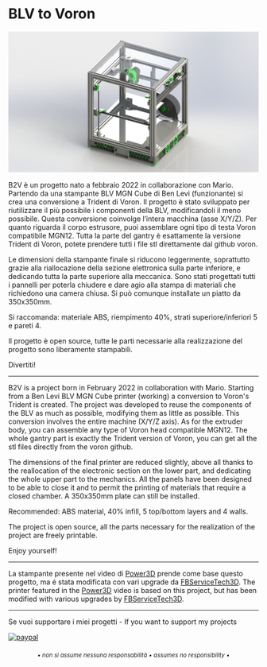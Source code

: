 # BLV to Voron

![1](images/ass_b2v.jpg)

B2V è un progetto nato a febbraio 2022 in collaborazione con Mario. Partendo da una stampante BLV MGN Cube di Ben Levi (funzionante) si crea una conversione a Trident di Voron. Il progetto è stato sviluppato per riutilizzare il più possibile i componenti della BLV, modificandoli il meno possibile. Questa conversione coinvolge l’intera macchina (asse X/Y/Z). Per quanto riguarda il corpo estrusore, puoi assemblare ogni tipo di testa Voron compatibile MGN12. Tutta la parte del gantry è esattamente la versione Trident di Voron, potete prendere tutti i file stl direttamente dal github voron.

Le dimensioni della stampante finale si riducono leggermente, soprattutto grazie alla riallocazione della sezione elettronica sulla parte inferiore, e dedicando tutta la parte superiore alla meccanica. Sono stati progettati tutti i pannelli per poterla chiudere e dare agio alla stampa di materiali che richiedono una camera chiusa. Si può comunque installate un piatto da 350x350mm. 

Si raccomanda: materiale ABS, riempimento 40%, strati superiore/inferiori 5 e pareti 4. 
 
Il progetto è open source, tutte le parti necessarie alla realizzazione del progetto sono liberamente stampabili.

Divertiti!

---

B2V is a project born in February 2022 in collaboration with Mario. Starting from a Ben Levi BLV MGN Cube printer (working) a conversion to Voron's Trident is created. The project was developed to reuse the components of the BLV as much as possible, modifying them as little as possible. This conversion involves the entire machine (X/Y/Z axis). As for the extruder body, you can assemble any type of Voron head compatible MGN12. The whole gantry part is exactly the Trident version of Voron, you can get all the stl files directly from the voron github. 

The dimensions of the final printer are reduced slightly, above all thanks to the reallocation of the electronic section on the lower part, and dedicating the whole upper part to the mechanics. All the panels have been designed to be able to close it and to permit the printing of materials that require a closed chamber. A 350x350mm plate can still be installed.

Recommended: ABS material, 40% infill, 5 top/bottom layers and 4 walls.
 
The project is open source, all the parts necessary for the realization of the project are freely printable.

Enjoy yourself!

---

La stampante presente nel video di [Power3D](https://www.youtube.com/watch?v=n7MDWOTaD58&t) prende come base questo progetto, ma é stata modificata con vari upgrade da [FBServiceTech3D](https://github.com/FBServiceTech3D). The printer featured in the [Power3D](https://www.youtube.com/watch?v=n7MDWOTaD58&t) video is based on this project, but has been modified with various upgrades by [FBServiceTech3D](https://github.com/FBServiceTech3D).

---

Se vuoi supportare i miei progetti - If you want to support my projects

[![paypal](https://www.paypalobjects.com/en_US/i/btn/btn_donate_LG.gif)](https://www.paypal.com/donate/?business=WEP7ZAT7WRN88&no_recurring=0&currency_code=EUR)  
<p align="center"><sub><em>• non si assume nessuna responsabilità • assumes no responsibility •</em></sub></p>
